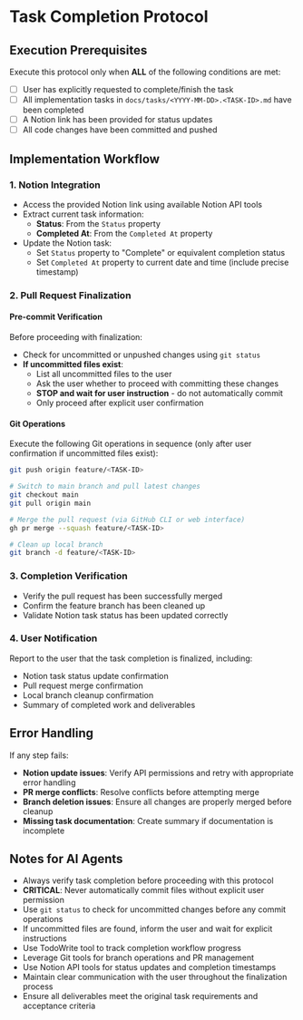 # Task Completion Protocol

## Execution Prerequisites

Execute this protocol only when **ALL** of the following conditions are met:

- [ ] User has explicitly requested to complete/finish the task
- [ ] All implementation tasks in `docs/tasks/<YYYY-MM-DD>.<TASK-ID>.md` have been completed
- [ ] A Notion link has been provided for status updates
- [ ] All code changes have been committed and pushed

## Implementation Workflow

### 1. Notion Integration
- Access the provided Notion link using available Notion API tools
- Extract current task information:
  - **Status**: From the `Status` property
  - **Completed At**: From the `Completed At` property
- Update the Notion task:
  - Set `Status` property to "Complete" or equivalent completion status
  - Set `Completed At` property to current date and time (include precise timestamp)

### 2. Pull Request Finalization

#### Pre-commit Verification
Before proceeding with finalization:
- Check for uncommitted or unpushed changes using `git status`
- **If uncommitted files exist**:
  - List all uncommitted files to the user
  - Ask the user whether to proceed with committing these changes
  - **STOP and wait for user instruction** - do not automatically commit
  - Only proceed after explicit user confirmation

#### Git Operations
Execute the following Git operations in sequence (only after user confirmation if uncommitted files exist):

```bash
git push origin feature/<TASK-ID>

# Switch to main branch and pull latest changes
git checkout main
git pull origin main

# Merge the pull request (via GitHub CLI or web interface)
gh pr merge --squash feature/<TASK-ID>

# Clean up local branch
git branch -d feature/<TASK-ID>
```

### 3. Completion Verification
- Verify the pull request has been successfully merged
- Confirm the feature branch has been cleaned up
- Validate Notion task status has been updated correctly

### 4. User Notification
Report to the user that the task completion is finalized, including:
- Notion task status update confirmation
- Pull request merge confirmation
- Local branch cleanup confirmation
- Summary of completed work and deliverables

## Error Handling

If any step fails:
- **Notion update issues**: Verify API permissions and retry with appropriate error handling
- **PR merge conflicts**: Resolve conflicts before attempting merge
- **Branch deletion issues**: Ensure all changes are properly merged before cleanup
- **Missing task documentation**: Create summary if documentation is incomplete

## Notes for AI Agents

- Always verify task completion before proceeding with this protocol
- **CRITICAL**: Never automatically commit files without explicit user permission
- Use `git status` to check for uncommitted changes before any commit operations
- If uncommitted files are found, inform the user and wait for explicit instructions
- Use TodoWrite tool to track completion workflow progress
- Leverage Git tools for branch operations and PR management
- Use Notion API tools for status updates and completion timestamps
- Maintain clear communication with the user throughout the finalization process
- Ensure all deliverables meet the original task requirements and acceptance criteria
